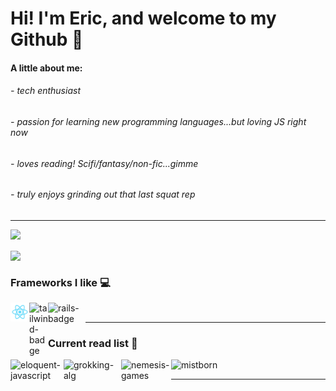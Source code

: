 
# Hi! I'm Eric, and welcome to my Github :wave:

#### A little about me: 
###### - tech enthusiast 
###### - passion for learning new programming languages...but loving JS right now 
###### - loves reading! Scifi/fantasy/non-fic...gimme 
###### - truly enjoys grinding out that last squat rep  

***
<div align="left">
  <div>
    <a href="https://github.com/kwayzaar/github-readme-stats">
      <img align="top" src="https://github-readme-stats.vercel.app/api?username=kwayzaar&theme=gruvbox" />
    </a>
  </div> 
  <br/>
  <!-- language counter -->
  <div width="full" height="full" align="left">
    <a href="https://github.com/kwayzaar/github-readme-stats">
      <img align="top" src="https://github-readme-stats.vercel.app/api/top-langs/?username=kwayzaar&hide_title=true&layout=compact&theme=gruvbox" />
    </a>
    <br/>
  </div>
  
  
<!--   [![Top Langs](https://github-readme-stats.vercel.app/api?username=kwayzaar&theme=gruvbox)](https://github.com/kwayzaar/github-readme-stats)   -->
 
### Frameworks I like :computer: 

<div width="full" height="full" align="top">
  <div width="full" height="full" align="left">  
<!--     <img align="left" width="30px" alt="js-badge" src="https://raw.githubusercontent.com/github/explore/80688e429a7d4ef2fca1e82350fe8e3517d3494d/topics/javascript/javascript.png" /> -->
<!--     <img align="left" width="30px" alt="css-badge" src="https://raw.githubusercontent.com/github/explore/80688e429a7d4ef2fca1e82350fe8e3517d3494d/topics/css/css.png" /> -->
<!--     <img align="left" width="30px" alt="ruby-badge" src="https://raw.githubusercontent.com/github/explore/80688e429a7d4ef2fca1e82350fe8e3517d3494d/topics/ruby/ruby.png" /> -->
    <img 
       align="left" 
       width="30px" 
       alt="react-badge" 
       src="https://raw.githubusercontent.com/github/explore/80688e429a7d4ef2fca1e82350fe8e3517d3494d/topics/react/react.png" 
     />
    <img 
       align="left" 
       width="30px" 
       alt="tailwind-badge" 
       src="https://user-images.githubusercontent.com/98990/89711240-4172a200-d989-11ea-8d51-4aaf922fa407.png" 
     />
    <img 
       align="left" 
       width="60px" 
       alt="rails-badge"
       src="https://camo.githubusercontent.com/4d6148f7e45a3dc16811f96438cc4b53c6df19af8c491c5eb73d4579cbbb4bd3/68747470733a2f2f727562796f6e7261696c732e6f72672f696d616765732f7261696c732d6c6f676f2e737667" 
     />
    <br/>
  </div>
</div>

<!-- [![Top Langs](https://github-readme-stats.vercel.app/api/top-langs/?username=kwayzaar&hide_title=true&layout=compact&theme=gruvbox)](https://github.com/kwayzaar/github-readme-stats) -->

***  
  
### Current read list :book:
  
<div align="left">
  <div width="full" height="full" align="left">
    <img align="left" width="85px" alt="eloquent-javascript" src="https://eloquentjavascript.net/img/cover.jpg" />
    <img align="left" width="92px" alt="grokking-alg" src="https://images.manning.com/360/480/resize/book/3/0b325da-eb26-4e50-8a2a-46042c647083/Bhargava-Algorithms_hires.png" />
    <img align="left" width="80px" alt="nemesis-games" src="https://static.wikia.nocookie.net/expanse/images/6/60/Nemesis_Games.jpg/revision/latest/scale-to-width-down/329?cb=20140808222629" />
    <img align="left" width="80px" alt="mistborn" src="https://upload.wikimedia.org/wikipedia/en/thumb/4/44/Mistborn-cover.jpg/220px-Mistborn-cover.jpg" />

  </div>  
</div>
<br/>
  
***

  
<!-- ### Let's Connect!
  
<!--   <div width="full" height="full" align="top" class="container is-max-widescreen"> -->
<!--   <section>
    <a align="left" width="full" height="full">
      <img align="left" width="50" height="50" alt="linkedin-icon" src="https://upload.wikimedia.org/wikipedia/commons/thumb/c/ca/LinkedIn_logo_initials.png/768px-LinkedIn_logo_initials.png" />
    </a>
    <a align="left" width="full" height="full">
      <img align="left" width="50" height="50" alt="gmail-icon" src="https://upload.wikimedia.org/wikipedia/commons/thumb/7/7e/Gmail_icon_%282020%29.svg/512px-Gmail_icon_%282020%29.svg.png" /><p>: lee.eric.03</p>
    </a>
  <!--   <a>
      <img align="left" width="100" height="100" alt="linkedin-icon" src="" />
    </a> -->
<!--   </div> -->
<!--   </section>
  <br/> -->





<!--
**Kwayzaar/kwayzaar** is a ✨ _special_ ✨ repository because its `README.md` (this file) appears on your GitHub profile.

Here are some ideas to get you started:

- 🔭 I’m currently working on ...
- 🌱 I’m currently learning ...
- 👯 I’m looking to collaborate on ...
- 🤔 I’m looking for help with ...
- 💬 Ask me about ...
- 📫 How to reach me: ...
- 😄 Pronouns: ...
- ⚡ Fun fact: ...
-->
